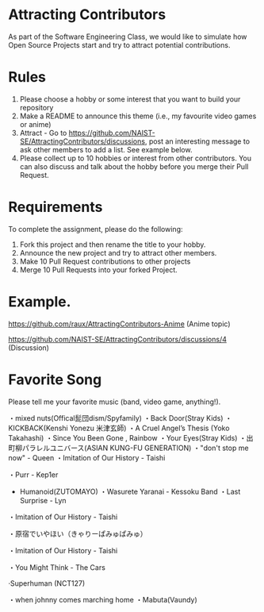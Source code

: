# Attracting Contributors
As part of the Software Engineering Class, we would like to simulate how Open Source Projects start and try to attract potential contributions.

# Rules

1. Please choose a hobby or some interest that you want to build your repository
2. Make a README to announce this theme (i.e., my favourite video games or anime)
3. Attract - Go to https://github.com/NAIST-SE/AttractingContributors/discussions, post an interesting message to ask other members to add a list. See example below.
4. Please collect up to 10 hobbies or interest from other contributors. You can also discuss and talk about the hobby before you merge their Pull Request.

# Requirements
To complete the assignment, please do the following:
1. Fork this project and then rename the title to your hobby. 
2. Announce the new project and try to attract other members.
3. Make 10 Pull Request contributions to other projects
4. Merge 10 Pull Requests into your forked Project.

# Example. 
https://github.com/raux/AttractingContributors-Anime (Anime topic)

https://github.com/NAIST-SE/AttractingContributors/discussions/4 (Discussion)

# Favorite Song
Please tell me your favorite music (band, video game, anything!).

・mixed nuts(Offical髭団dism/Spyfamily)
・Back Door(Stray Kids)
・KICKBACK(Kenshi Yonezu  米津玄師)
・A Cruel Angel’s Thesis (Yoko Takahashi) 
・Since You Been Gone , Rainbow
・Your Eyes(Stray Kids)
・出町柳パラレルユニバース(ASIAN KUNG-FU GENERATION)
・"don't stop me now" - Queen
・Imitation of Our History - Taishi

・Purr - Kep1er

- Humanoid(ZUTOMAYO)
・Wasurete Yaranai - Kessoku Band
・Last Surprise - Lyn

・Imitation of Our History - Taishi


・原宿でいやほい（きゃりーぱみゅぱみゅ）

・Imitation of Our History - Taishi

・You Might Think - The Cars

·Superhuman (NCT127)

・when johnny comes marching home
・Mabuta(Vaundy)
